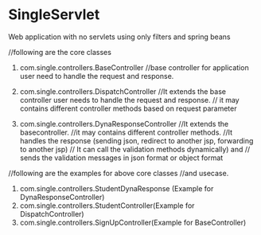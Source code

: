 SingleServlet
=============

Web application with no servlets using only filters and spring beans


//following are the core classes
1. com.single.controllers.BaseController
   //base controller for application user need to handle the request and response.
 
2. com.single.controllers.DispatchController
   //It extends the base controller user needs to handle the request and response.
   // it may contains different controller methods based on request parameter

3. com.single.controllers.DynaResponseController
   //It extends the basecontroller.
   //it may contains different controller methods.
   //It handles the response (sending json, redirect to another jsp, forwarding to another jsp)
  // It can call the validation methods dynamically) and
   // sends the validation messages in json format or object format


//following are the examples for above core classes
//and usecase.
1. com.single.controllers.StudentDynaResponse (Example for DynaResponseController)
2. com.single.controllers.StudentController(Example for DispatchController)
3. com.single.controllers.SignUpController(Example for BaseController)
